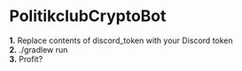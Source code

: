 # PolitikclubCryptoBot
**1.** Replace contents of discord_token with your Discord token <br>
**2.** ./gradlew run <br>
**3.** Profit? <br>

